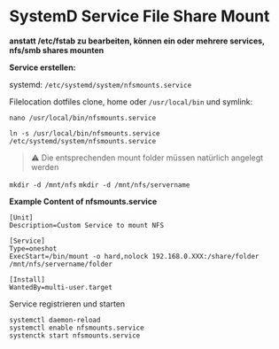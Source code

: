 # SystemD Service File Share Mount

**anstatt /etc/fstab zu bearbeiten, können ein oder mehrere services, nfs/smb shares mounten**

**Service erstellen:**

systemd:
`/etc/systemd/system/nfsmounts.service`

Filelocation dotfiles clone, home oder `/usr/local/bin` und symlink:

`nano /usr/local/bin/nfsmounts.service`

`ln -s /usr/local/bin/nfsmounts.service /etc/systemd/system/nfsmounts.service`
  

> :warning: Die entsprechenden mount folder müssen natürlich angelegt werden

`mkdir -d /mnt/nfs`
`mkdir -d /mnt/nfs/servername`


**Example Content of nfsmounts.service**
```
[Unit]  
Description=Custom Service to mount NFS
  
[Service]  
Type=oneshot  
ExecStart=/bin/mount -o hard,nolock 192.168.0.XXX:/share/folder /mnt/nfs/servername/folder

[Install]  
WantedBy=multi-user.target  
```

Service registrieren und starten
```
systemctl daemon-reload  
systemctl enable nfsmounts.service
systenctk start nfsmounts.service
```

